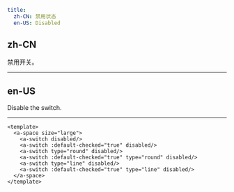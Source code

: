 ```yaml
title:
  zh-CN: 禁用状态
  en-US: Disabled
```

## zh-CN

禁用开关。

---

## en-US

Disable the switch.

---

```vue
<template>
  <a-space size="large">
    <a-switch disabled/>
    <a-switch :default-checked="true" disabled/>
    <a-switch type="round" disabled/>
    <a-switch :default-checked="true" type="round" disabled/>
    <a-switch type="line" disabled/>
    <a-switch :default-checked="true" type="line" disabled/>
  </a-space>
</template>
```
